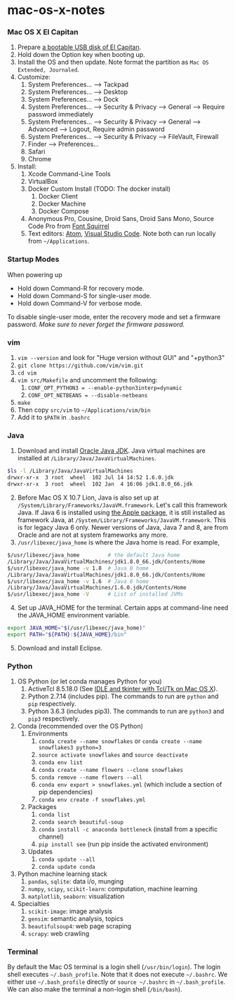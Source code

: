mac-os-x-notes
==============

### Mac OS X El Capitan

1. Prepare [a bootable USB disk of El Capitan](https://www.google.com/search?q=bootable+USB+El+Capitan).
2. Hold down the Option key when booting up.
3. Install the OS and then update. Note format the partition as `Mac OS Extended, Journaled`.
4. Customize:
    1. System Preferences... --> Tackpad
    2. System Preferences... --> Desktop
    3. System Preferences... --> Dock
    4. System Preferences... --> Security & Privacy --> General --> Require password immediately
    5. System Preferences... --> Security & Privacy --> General --> Advanced --> Logout, Require admin password
    6. System Preferences... --> Security & Privacy --> FileVault, Firewall
    7. Finder --> Preferences...
    8. Safari
    9. Chrome
5. Install:
    1. Xcode Command-Line Tools
    2. VirtualBox
    3. Docker Custom Install (TODO: The docker install)
        1. Docker Client
        2. Docker Machine
        3. Docker Compose
    4. Anonymous Pro, Cousine, Droid Sans, Droid Sans Mono, Source Code Pro from [Font Squirrel](http://www.fontsquirrel.com/fonts/list/classification/monospaced)
    5. Text editors: [Atom](https://atom.io/), [Visual Studio Code](https://code.visualstudio.com/). Note both can run locally from `~/Applications`.

### Startup Modes

When powering up

* Hold down Command-R for recovery mode.
* Hold down Command-S for single-user mode.
* Hold down Command-V for verbose mode.

To disable single-user mode, enter the recovery mode and set a firmware password. *Make sure to never forget the firmware password.*

### vim

1. `vim --version` and look for "Huge version without GUI" and "+python3"
2. `git clone https://github.com/vim/vim.git`
3. `cd vim`
4. `vim src/Makefile` and uncomment the following:
    1. `CONF_OPT_PYTHON3 = --enable-python3interp=dynamic`
    2. `CONF_OPT_NETBEANS = --disable-netbeans`
5. `make`
6. Then copy `src/vim` to `~/Applications/vim/bin`
7. Add it to `$PATH` in `.bashrc`


### Java

1. Download and install [Oracle Java JDK](https://www.oracle.com/technetwork/java/javase/downloads/). Java virtual machines are installed at `/Library/Java/JavaVirtualMachines`.

  ```bash
  $ls -l /Library/Java/JavaVirtualMachines
  drwxr-xr-x  3 root  wheel  102 Jul 14 14:52 1.6.0.jdk
  drwxr-xr-x  3 root  wheel  102 Jan  4 16:06 jdk1.8.0_66.jdk
  ```

2. Before Mac OS X 10.7 Lion, Java is also set up at `/System/Library/Frameworks/JavaVM.framework`. Let's call this framework Java. If Java 6 is installed using [the Apple package](https://support.apple.com/kb/DL1572), it is still installed as framework Java, at `/System/Library/Frameworks/JavaVM.framework`. This is for legacy Java 6 only. Newer versions of Java, Java 7 and 8, are from Oracle and are not at system frameworks any more.
3. `/usr/libexec/java_home` is where the Java home is read. For example,

  ```bash
  $/usr/libexec/java_home         # the default Java home
  /Library/Java/JavaVirtualMachines/jdk1.8.0_66.jdk/Contents/Home
  $/usr/libexec/java_home -v 1.8  # Java 8 home
  /Library/Java/JavaVirtualMachines/jdk1.8.0_66.jdk/Contents/Home
  $/usr/libexec/java_home -v 1.6  # Java 6 home
  /Library/Java/JavaVirtualMachines/1.6.0.jdk/Contents/Home
  $/usr/libexec/java_home -V      # List of installed JVMs
  ```

4. Set up JAVA_HOME for the terminal. Certain apps at command-line need the JAVA_HOME environment variable.

  ```bash
  export JAVA_HOME="$(/usr/libexec/java_home)"
  export PATH="${PATH}:${JAVA_HOME}/bin"
  ```

5. Download and install Eclipse.

### Python

1. OS Python (or let conda manages Python for you)
    1. ActiveTcl 8.5.18.0 (See [IDLE and tkinter with Tcl/Tk on Mac OS X](https://www.python.org/download/mac/tcltk/)).
    2. Python 2.7.14 (includes pip). The commands to run are `python` and `pip` respectively.
    3. Python 3.6.3 (includes pip3). The commands to run are `python3` and `pip3` respectively.
2. Conda (recommended over the OS Python)
    1. Environments
        1. `conda create --name snowflakes` or `conda create --name snowflakes3 python=3`
        2. `source activate snowflakes` and `source deactivate`
        3. `conda env list`
        4. `conda create --name flowers --clone snowflakes`
        5. `conda remove --name flowers --all`
        6. `conda env export > snowflakes.yml` (which include a section of pip dependencies)
        7. `conda env create -f snowflakes.yml`
    2. Packages
        1. `conda list`
        2. `conda search beautiful-soup`
        3. `conda install -c anaconda bottleneck` (install from a specific channel)
        4. `pip install see` (run pip inside the activated environment)
    3. Updates
        1. `conda update --all`
        2. `conda update conda`
3. Python machine learning stack
    1. `pandas`, `sqlite`: data i/o, munging
    2. `numpy`, `scipy`, `scikit-learn`: computation, machine learning
    3. `matplotlib`, `seaborn`: visualization
4. Specialties
    1. `scikit-image`: image analysis
    2. `gensim`: semantic analysis, topics
    3. `beautifulsoup4`: web page scraping
    4. `scrapy`: web crawling

### Terminal

By default the Mac OS terminal is a login shell (`/usr/bin/login`). The login shell executes `~/.bash_profile`. Note that it does not execute `~/.bashrc`. We either use `~/.bash_profile` directly or `source ~/.bashrc` in `~/.bash_profile`. We can also make the terminal a non-login shell (`/bin/bash`).
